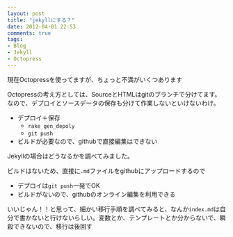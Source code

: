 ```yaml
---
layout: post
title: "jekyllにする？"
date: 2012-04-01 22:53
comments: true
tags: 
- Blog
- Jekyll
- Octopress
---
```

現在Octopressを使ってますが、ちょっと不満がいくつあります

Octopressの考え方としては、SourceとHTMLはgitのブランチで分けてます。なので、デプロイとソースデータの保存も分けて作業しないといけないわけ。

* デプロイ＋保存
    * `rake gen_depoly`
    * `git push`
* ビルドが必要なので、githubで直接編集はできない

Jekyllの場合はどうなるかを調べてみました。

ビルドはないため、直接に`.md`ファイルをgithubにアップロードするので

* デプロイは`git push`一発でOK
* ビルドがないので、githubのオンライン編集を利用できる

いいじゃん！！と思って、細かい移行手順を調べてみると、なんか`index.md`は自分で書かないと行けないらしい。変数とか、テンプレートとか分からないで、瞬殺できないので、移行は後回す

